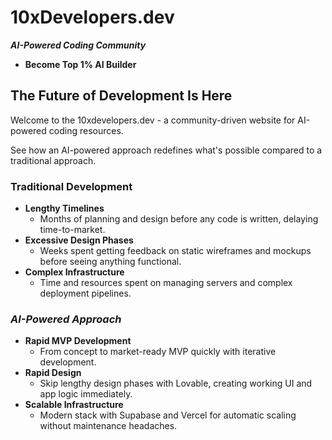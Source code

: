 # **10xDevelopers.dev**

***AI-Powered Coding Community***

* **Become Top 1% AI Builder**

## The Future of Development Is Here

Welcome to the 10xdevelopers.dev - a community-driven website for AI-powered coding resources.

See how an AI-powered approach redefines what's possible compared to a traditional approach.
### Traditional Development

- **Lengthy Timelines**
    - Months of planning and design before any code is written, delaying time-to-market.
- **Excessive Design Phases**
    - Weeks spent getting feedback on static wireframes and mockups before seeing anything functional.
- **Complex Infrastructure**
	 - Time and resources spent on managing servers and complex deployment pipelines.

### *AI-Powered Approach*

- **Rapid MVP Development**
    - From concept to market-ready MVP quickly with iterative development.
- **Rapid Design**
    - Skip lengthy design phases with Lovable, creating working UI and app logic immediately.
- **Scalable Infrastructure**
    - Modern stack with Supabase and Vercel for automatic scaling without maintenance headaches.